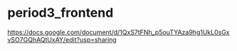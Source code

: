 # period3_frontend
https://docs.google.com/document/d/1QxS7tFNh_p5ouTYAza9hg1UkL0sGxvSO7GQhAQtUxAY/edit?usp=sharing
